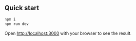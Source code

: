 
## Quick start

```bash
npm i
npm run dev
```

Open [http://localhost:3000](http://localhost:3000) with your browser to see the result.